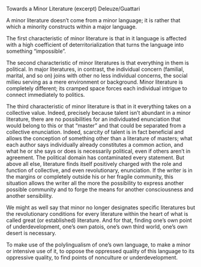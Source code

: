 Towards a Minor Literature (excerpt)
Deleuze/Guattari

A minor literature doesn’t come from a minor language; it is rather that which a minority constructs within a major language.

The first characteristic of minor literature is that in it language is affected with a high coefficient of deterritorialization that turns the language into something “impossible”.

The second characteristic of minor literatures is that everything in them is political. In major literatures, in contrast, the individual concern (familial, marital, and so on) joins with other no less individual concerns, the social milieu serving as a mere environment or background. Minor literature is completely different; its cramped space forces each individual intrigue to connect immediately to politics.

The third characteristic of minor literature is that in it everything takes on a collective value. Indeed, precisely because talent isn’t abundant in a minor literature, there are no possibilities for an individuated enunciation that would belong to this or that “master” and that could be separated from a collective enunciation. Indeed, scarcity of talent is in fact beneficial and allows the conception of something other than a literature of masters; what each author says individually already constitutes a common action, and what he or she says or does is necessarily political, even if others aren’t in agreement. The political domain has contaminated every statement. But above all else, literature finds itself positively charged with the role and function of collective, and even revolutionary, enunciation. If the writer is in the margins or completely outside his or her fragile community, this situation allows the writer all the more the possibility to express another possible community and to forge the means for another consciousness and another sensibility.

We might as well say that minor no longer designates specific literatures but the revolutionary conditions for every literature within the heart of what is called great (or established) literature. And for that, finding one’s own point of underdevelopment, one’s own patois, one’s own third world, one’s own desert is necessary.

To make use of the polylingualism of one’s own language, to make a minor or intensive use of it, to oppose the oppressed quality of this language to its oppressive quality, to find points of nonculture or underdevelopment.
